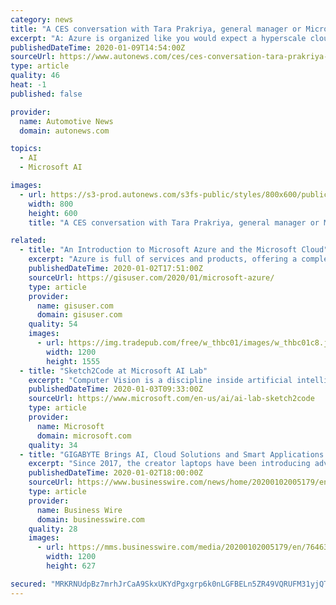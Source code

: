 ```yaml
---
category: news
title: "A CES conversation with Tara Prakriya, general manager or Microsoft Azure IoT mobility"
excerpt: "A: Azure is organized like you would expect a hyperscale cloud, that is aspiring to be everyone's computer, to be. There are many specific areas, including storage, networking and all those pieces. We have a very large investment in IoT as well as in AI. The reason why Azure AI and IoT are really interesting is because in many cases they ..."
publishedDateTime: 2020-01-09T14:54:00Z
sourceUrl: https://www.autonews.com/ces/ces-conversation-tara-prakriya-general-manager-or-microsoft-azure-iot-mobility
type: article
quality: 46
heat: -1
published: false

provider:
  name: Automotive News
  domain: autonews.com

topics:
  - AI
  - Microsoft AI

images:
  - url: https://s3-prod.autonews.com/s3fs-public/styles/800x600/public/Tara-main_i.jpg
    width: 800
    height: 600
    title: "A CES conversation with Tara Prakriya, general manager or Microsoft Azure IoT mobility"

related:
  - title: "An Introduction to Microsoft Azure and the Microsoft Cloud"
    excerpt: "Azure is full of services and products, offering a complete solution for any organization and Microsoft is doing its best to ensure that the platform provides for any scenario, especially where big data, analytics, AI and machine learning are concerned. Throughout this guide, you will learn what cloud computing is all about and how Microsoft ..."
    publishedDateTime: 2020-01-02T17:51:00Z
    sourceUrl: https://gisuser.com/2020/01/microsoft-azure/
    type: article
    provider:
      name: gisuser.com
      domain: gisuser.com
    quality: 54
    images:
      - url: https://img.tradepub.com/free/w_thbc01/images/w_thbc01c8.jpg
        width: 1200
        height: 1555
  - title: "Sketch2Code at Microsoft AI Lab"
    excerpt: "Computer Vision is a discipline inside artificial intelligence that gives an application the capability to see and understand what it is seeing. Using Microsoft Cognitive Services, we can train Custom Computer Vision with millions of images and enable object detection for a wide range of types of objects. In this case, we trained the model to ..."
    publishedDateTime: 2020-01-03T09:33:00Z
    sourceUrl: https://www.microsoft.com/en-us/ai/ai-lab-sketch2code
    type: article
    provider:
      name: Microsoft
      domain: microsoft.com
    quality: 34
  - title: "GIGABYTE Brings AI, Cloud Solutions and Smart Applications to CES 2020 to Enable Future Today"
    excerpt: "Since 2017, the creator laptops have been introducing advance and exclusive features such as ultra-thin screen bezel, X-Rite Pantone display calibration, and Microsoft Azure AI. With each iteration upping its predecessor in performing using the latest CPU and GPU from industry leaders Intel and Nvidia, AERO series continues to set standards ..."
    publishedDateTime: 2020-01-02T18:00:00Z
    sourceUrl: https://www.businesswire.com/news/home/20200102005179/en/GIGABYTE-Brings-AI-Cloud-Solutions-Smart-Applications
    type: article
    provider:
      name: Business Wire
      domain: businesswire.com
    quality: 28
    images:
      - url: https://mms.businesswire.com/media/20200102005179/en/764632/23/GIGABYTE_Datacenter1.jpg
        width: 1200
        height: 627

secured: "MRKRNUdpBz7mrhJrCaA9SkxUKYdPgxgrp6k0nLGFBELn5ZR49VQRUFM31yjQTe/FZNEcPPecl9RUYCOHw6j/4h/N071P5xZIOvjwDHqkauas84ss9fsoeb9dCewyG/rAOdC4Krca3th3OKNrCC3UJS7B95pIqfKGYqDttjBLVf/v7QVU+EiUpWO+vY3FNHZ2+3+V1iEpUdhKev4N9cQm1hmZXObus9JK/iXcn4oaxrmUF9tTJ4oZmqo1NbKDwBXQs1M442flU+sKy/OS8yiLUXhi1oeSNHY1TCKVDt0VwvI=;GXU2/w69tCK//PXj4mA9Og=="
---
```



